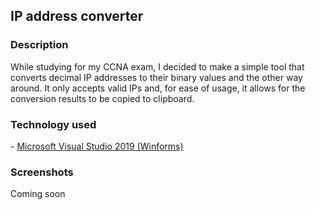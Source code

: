 <h2> IP address converter </h2>

<h3> Description </h3>

<p>While studying for my CCNA exam, I decided to make a simple tool that converts decimal IP addresses to their binary values and the other way around. It only accepts valid IPs and, for ease of usage, it allows for the conversion results to be copied to clipboard.</p>

<h3> Technology used </h3>
	- <a href="https://visualstudio.microsoft.com/vs/older-downloads/">Microsoft Visual Studio 2019 (Winforms)</a>

<h3> Screenshots </h3>

<p> Coming soon </p>
